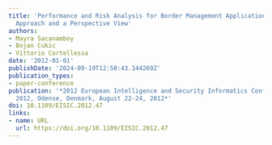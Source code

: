 ```yaml
---
title: 'Performance and Risk Analysis for Border Management Applications: A Model-Driven
  Approach and a Perspective View'
authors:
- Mayra Sacanamboy
- Bojan Cukic
- Vittorio Cortellessa
date: '2012-01-01'
publishDate: '2024-09-19T12:50:43.144269Z'
publication_types:
- paper-conference
publication: '*2012 European Intelligence and Security Informatics Conference, EISIC
  2012, Odense, Denmark, August 22-24, 2012*'
doi: 10.1109/EISIC.2012.47
links:
- name: URL
  url: https://doi.org/10.1109/EISIC.2012.47
---
```

